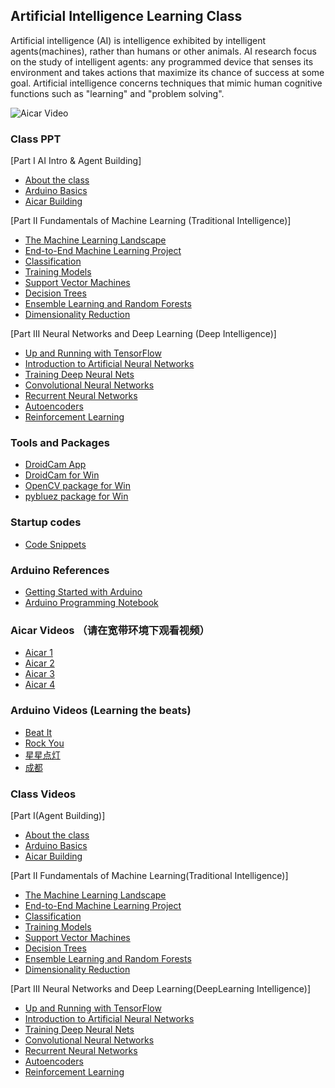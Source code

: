 ## Artificial Intelligence Learning Class

Artificial intelligence (AI) is intelligence exhibited by intelligent agents(machines), rather than humans or other animals. AI research focus on the study of intelligent agents: any programmed device that senses its environment and takes actions that maximize its chance of success at some goal. Artificial intelligence concerns techniques that mimic human cognitive functions such as "learning" and "problem solving".

![Aicar Video](https://github.com/luckh2/aiclass/raw/master/media/aicar.gif)

### Class PPT
[Part I AI Intro & Agent Building]

- [About the class](https://github.com/luckh2/aiclass/raw/master/ppt/AI.pptx)
- [Arduino Basics](https://github.com/luckh2/aiclass/raw/master/ppt/Arduino.pptx)
- [Aicar Building](https://github.com/luckh2/aiclass/raw/master/ppt/Aicar.pptx)

[Part II Fundamentals of Machine Learning (Traditional Intelligence)]
- [ The Machine Learning Landscape](https://github.com/luckh2/aiclass/raw/master/ppt/hands-on1.pptx)
- [ End-to-End Machine Learning Project](https://github.com/luckh2/aiclass/raw/master/ppt/hands-on2.pptx)
- [ Classification](https://github.com/luckh2/aiclass/raw/master/ppt/hands-on3.pptx)
- [ Training Models](https://github.com/luckh2/aiclass/raw/master/ppt/hands-on4.pptx)
- [ Support Vector Machines](https://github.com/luckh2/aiclass/raw/master/ppt/hands-on5.pptx)
- [ Decision Trees](https://github.com/luckh2/aiclass/raw/master/ppt/hands-on6.pptx)
- [ Ensemble Learning and Random Forests](https://github.com/luckh2/aiclass/raw/master/ppt/hands-on7.pptx)
- [ Dimensionality Reduction](https://github.com/luckh2/aiclass/raw/master/ppt/hands-on8.pptx)

[Part III  Neural Networks and Deep Learning (Deep Intelligence)]
- [ Up and Running with TensorFlow](https://github.com/luckh2/aiclass/raw/master/ppt/hands-on9.pptx)
- [ Introduction to Artificial Neural Networks](https://github.com/luckh2/aiclass/raw/master/ppt/hands-on10.pptx)
- [ Training Deep Neural Nets](https://github.com/luckh2/aiclass/raw/master/ppt/hands-on11.pptx)
- [ Convolutional Neural Networks](https://github.com/luckh2/aiclass/raw/master/ppt/hands-on13.pptx)
- [ Recurrent Neural Networks](https://github.com/luckh2/aiclass/raw/master/ppt/hands-on14.pptx)
- [ Autoencoders](https://github.com/luckh2/aiclass/raw/master/ppt/hands-on15.pptx)
- [ Reinforcement Learning](https://github.com/luckh2/aiclass/raw/master/ppt/hands-on16.pptx)

### Tools and Packages
- [DroidCam App](https://github.com/luckh2/aiclass/raw/master/tools/dc502.apk)
- [DroidCam for Win](https://github.com/luckh2/aiclass/raw/master/tools/DroidCam.Client.5.0.1.zip)
- [OpenCV package for Win](https://github.com/luckh2/aiclass/raw/master/tools/opencv.rar)
- [pybluez package for Win](https://github.com/luckh2/aiclass/raw/master/tools/pyblue.rar)

### Startup codes
- [Code Snippets](https://github.com/luckh2/aiclass/raw/master/startup/)

### Arduino References
- [Getting Started with Arduino](https://github.com/luckh2/aiclass/raw/master/media/getting_started_with_arduino_v2.pdf)
- [Arduino Programming Notebook](https://github.com/luckh2/aiclass/raw/master/media/arduino_notebook_v1-1.pdf)

### Aicar Videos （请在宽带环境下观看视频）
- [Aicar 1](https://luckh2.github.io/aiclass/online/m.html)
- [Aicar 2](https://luckh2.github.io/aiclass/online/m2.html)
- [Aicar 3](https://luckh2.github.io/aiclass/online/m3.html)
- [Aicar 4](https://luckh2.github.io/aiclass/online/m4.html)

### Arduino Videos (Learning the beats)
- [Beat It](https://luckh2.github.io/aiclass/online/beatit.html)
- [Rock You](https://luckh2.github.io/aiclass/online/rockyou.html)
- [星星点灯](https://luckh2.github.io/aiclass/online/xxdd.html)
- [成都](https://luckh2.github.io/aiclass/online/cd.html)

### Class Videos
[Part I(Agent Building)]

- [About the class](https://luckh2.github.io/aiclass/online/ai1.html)
- [Arduino Basics](https://luckh2.github.io/aiclass/online/ai2.html)
- [Aicar Building](https://luckh2.github.io/aiclass/online/ai3.html)

[Part II Fundamentals of Machine Learning(Traditional Intelligence)]
- [ The Machine Learning Landscape](https://luckh2.github.io/aiclass/online/ai4.html)
- [ End-to-End Machine Learning Project](https://luckh2.github.io/aiclass/online/ai5.html)
- [ Classification](https://luckh2.github.io/aiclass/online/ai6.html)
- [ Training Models](https://luckh2.github.io/aiclass/online/m.html)
- [ Support Vector Machines](https://luckh2.github.io/aiclass/online/m.html)
- [ Decision Trees](https://luckh2.github.io/aiclass/online/m.html)
- [ Ensemble Learning and Random Forests](https://luckh2.github.io/aiclass/online/m.html)
- [ Dimensionality Reduction](https://luckh2.github.io/aiclass/online/m.html)

[Part III  Neural Networks and Deep Learning(DeepLearning Intelligence)]
- [ Up and Running with TensorFlow](https://luckh2.github.io/aiclass/online/m.html)
- [ Introduction to Artificial Neural Networks](https://luckh2.github.io/aiclass/online/m.html)
- [ Training Deep Neural Nets](https://luckh2.github.io/aiclass/online/m.html)
- [ Convolutional Neural Networks](https://luckh2.github.io/aiclass/online/m.html)
- [ Recurrent Neural Networks](https://luckh2.github.io/aiclass/online/m.html)
- [ Autoencoders](https://luckh2.github.io/aiclass/online/m.html)
- [ Reinforcement Learning](https://luckh2.github.io/aiclass/online/m.html)

